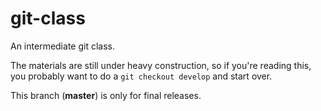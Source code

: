 git-class
=========

An intermediate git class.

The materials are still under heavy construction, so if you're reading this,
you probably want to do a `git checkout develop` and start over.

This branch (**master**) is only for final releases.
